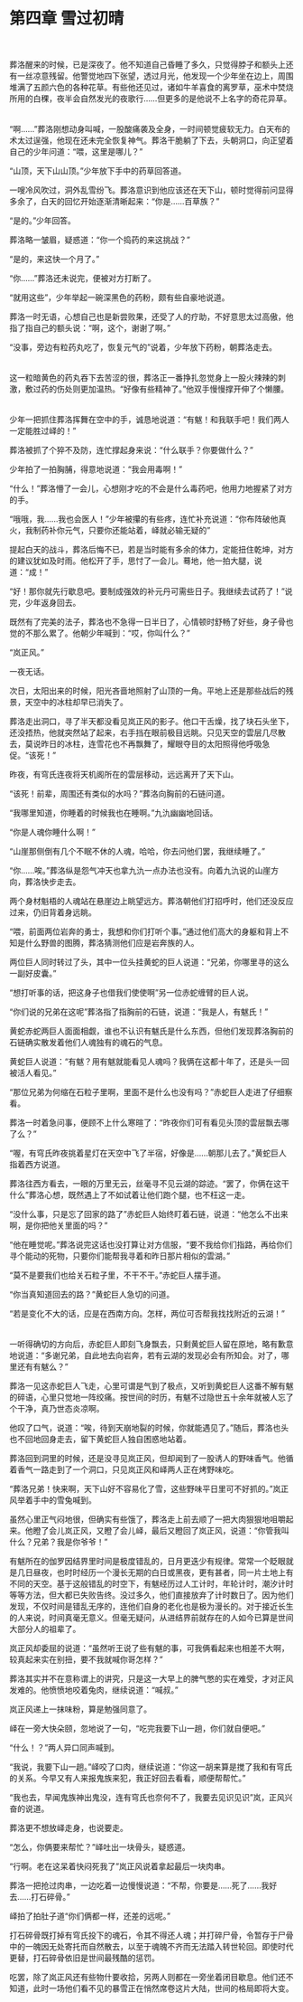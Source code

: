 # 第四章   雪过初晴 #
　　

葬洛醒来的时候，已是深夜了。他不知道自己昏睡了多久，只觉得脖子和额头上还有一丝凉意残留。他警觉地四下张望，透过月光，他发现一个少年坐在边上，周围堆满了五颜六色的各种花草。有些他还见过，诸如牛羊喜食的离罗草，巫术中焚烧所用的白稞，夜半会自然发光的夜歌行……但更多的是他说不上名字的奇花异草。
　　

“啊……”葬洛刚想动身叫喊，一股酸痛袭及全身，一时间顿觉疲软无力。白天布的术太过逞强，他现在还未完全恢复神气。葬洛干脆躺了下去，头朝洞口，向正望着自己的少年问道：“喂，这里是哪儿？”
　　　　
  
“山顶，天下山山顶。”少年放下手中的药草回答道。
　　　　
  
一嗖冷风吹过，洞外乱雪纷飞。葬洛意识到他应该还在天下山，顿时觉得前问显得多余了，白天的回忆开始逐渐清晰起来：“你是……百草族？”
　　　　
  
“是的。”少年回答。
　　　　
  
葬洛略一皱眉，疑惑道：“你一个捣药的来这挑战？”
　　　　
  
“是的，来这快一个月了。”
　　　　
  
“你……”葬洛还未说完，便被对方打断了。
　　　　
  
“就用这些”，少年举起一碗深黑色的药粉，颇有些自豪地说道。
　　　　
  
葬洛一时无语，心想自己也是新尝败果，还受了人的疗助，不好意思太过高傲，他指了指自己的额头说：“啊，这个，谢谢了啊。”
　　

“没事，旁边有粒药丸吃了，恢复元气的”说着，少年放下药粉，朝葬洛走去。
　　

这一粒暗黄色的药丸吞下去苦涩的很，葬洛正一番挣扎忽觉身上一股火辣辣的刺激，敷过药的伤处则更加温热。“好像有些精神了。”他双手慢慢撑开伸了个懒腰。
　　

少年一把抓住葬洛挥舞在空中的手，诚恳地说道：“有魃！和我联手吧！我们两人一定能胜过峄的！”
　　

葬洛被抓了个猝不及防，连忙撑起身来说：“什么联手？你要做什么？”
　　

少年拍了一拍胸脯，得意地说道：“我会用毒啊！”
　　

“什么！”葬洛懵了一会儿，心想刚才吃的不会是什么毒药吧，他用力地握紧了对方的手。
　　

“哦哦，我……我也会医人！”少年被攥的有些疼，连忙补充说道：“你布阵破他真火，我制药补你元气，只要你还能站着，峄就必输无疑的”
　　

提起白天的战斗，葬洛后悔不已，若是当时能有多余的体力，定能扭住乾坤，对方的建议犹如及时雨。他松开了手，思忖了一会儿。蓦地，他一拍大腿，说道：“成！”
　　

“好！那你就先行歇息吧。要制成强效的补元丹可需些日子。我继续去试药了！”说完，少年返身回去。
　　

既然有了完美的法子，葬洛也不急得一日半日了，心情顿时舒畅了好些，身子骨也觉的不那么累了。他朝少年喊到：“哎，你叫什么？”
　　

“岚正风。”
　　

一夜无话。
　　

次日，太阳出来的时候，阳光吝啬地照射了山顶的一角。平地上还是那些战后的残景，天空中的冰柱却早已消失了。
　　

葬洛走出洞口，寻了半天都没看见岚正风的影子。他口干舌燥，找了块石头坐下，还没捂热，他就突然站了起来，右手挡在眼前极目远眺。只见天空的雲层几尽散去，莫说昨日的冰柱，连雪花也不再飘舞了，耀眼夺目的太阳照得他呼吸急促。“该死！”
　　

昨夜，有穹氏连夜将天机阁所在的雲层移动，远远离开了天下山。
　　

“该死！前辈，周围还有类似的水吗？”葬洛向胸前的石链问道。
　　

“我哪里知道，你睡着的时候我也在睡啊。”九氿幽幽地回话。
　　

“你是人魂你睡什么啊！”
　　

“山崖那侧倒有几个不眠不休的人魂，哈哈，你去问他们罢，我继续睡了。”
　　

“你……唉。”葬洛纵是怨气冲天也拿九氿一点办法也没有。向着九氿说的山崖方向，葬洛快步走去。
　　

两个身材魁梧的人魂站在悬崖边上眺望远方。葬洛朝他们打招呼时，他们还没反应过来，仍旧背着身远眺。
　　

“喂，前面两位岩奔的勇士，我想和你们打听个事。”通过他们高大的身躯和背上不知是什么野兽的图腾，葬洛猜测他们应是岩奔族的人。
　　

两位巨人同时转过了头，其中一位头挂黄蛇的巨人说道：“兄弟，你哪里寻的这么一副好皮囊。”
　　

“想打听事的话，把这身子也借我们使使啊”另一位赤蛇缠臂的巨人说。
　　

“你们说的兄弟在这呢”葬洛指了指胸前的石链，说道：“我是人，有魃氏！”
　　

黄蛇赤蛇两巨人面面相觑，谁也不认识有魃氏是什么东西，但他们发现葬洛胸前的石链确实散发着他们人魂独有的魂石的气息。
　　

黄蛇巨人说道：“有魃？用有魃就能看见人魂吗？我俩在这都十年了，还是头一回被活人看见。”
　　

“那位兄弟为何缩在石粒子里啊，里面不是什么也没有吗？”赤蛇巨人走进了仔细察看。
　　

葬洛一时着急问事，便顾不上什么寒暄了：“昨夜你们可有看见头顶的雲层飘去哪了么？”
　　

“喔，有穹氏昨夜挑着星灯在天空中飞了半宿，好像是……朝那儿去了。”黄蛇巨人指着西方说道。
　　

葬洛往西方看去，一眼的万里无云，丝毫寻不见云湖的踪迹。“罢了，你俩在这干什么”葬洛心想，既然遇上了不如试着让他们跑个腿，也不枉这一走。
　　

“没什么事，只是忘了回家的路了”赤蛇巨人始终盯着石链，说道：“他怎么不出来啊，是你把他关里面的吗？”
　　

“他在睡觉呢。”葬洛说完这话也没打算让对方信服，“要不我给你们指路，再给你们寻个能动的死物，只要你们能帮我寻着和昨日那片相似的雲湖。”
　　

“莫不是要我们也给关石粒子里，不干不干。”赤蛇巨人摆手道。
　　

“你当真知道回去的路？”黄蛇巨人急切的问道。
　　

“若是变化不大的话，应是在西南方向。怎样，两位可否帮我找找附近的云湖！”
　　

一听得确切的方向后，赤蛇巨人即刻飞身飘去，只剩黄蛇巨人留在原地，略有歉意地说道：“多谢兄弟，自此地去向岩奔，若有云湖的发现必会有所知会。对了，哪里还有有魃么？”
　　

葬洛一见这赤蛇巨人飞走，心里可谓是气到了极点，又听到黄蛇巨人这番不解有魃的碎语，心里只觉地一阵绞痛。按世间的时历，有魃不过隐世五十余年就被人忘了个干净，真乃世态炎凉啊。
　　

他叹了口气，说道：“唉，待到天崩地裂的时候，你就能遇见了。”随后，葬洛也头也不回地回身走去，留下黄蛇巨人独自困惑地站着。
　　

葬洛回到洞里的时候，还是没寻见岚正风，但却闻到了一股诱人的野味香气。他循着香气一路走到了一个洞口，只见岚正风和峄两人正在烤野味吃。
　　

“葬洛兄弟！快来啊，天下山好不容易化了雪，这些野味平日里可不好抓的。”岚正风举着手中的雪兔喊到。
　　

虽然心里正气闷地很，但确实有些饿了，葬洛走上前去顺了一把大肉狠狠地咀嚼起来。他瞪了会儿岚正风，又瞪了会儿峄，最后又瞪回了岚正风，说道：“你管我叫什么？兄弟？我是你爷爷！”
　　

有魃所在的伽罗因结界里时间是极度错乱的，日月更迭少有规律。常常一个眨眼就是几日昼夜，也时时经历一个漫长无期的白日或黑夜，更有甚者，同一片土地上有不同的天空。基于这般错乱的时空下，有魃经历过人工计时，年轮计时，潮汐计时等等方法，但大都已失败告终。没过多久，他们直接放弃了计时数日了。因为他们发现，不仅时间是错乱无序的，连他们自身的老化也是极为漫长的。对于接近长生的人来说，时间真毫无意义。但毫无疑问，从进结界前就存在的人如今已算是世间大部分人的祖辈了。
　　

岚正风却委屈的说道：“虽然听王说了些有魃的事，可我俩看起来也相差不大啊，较真起来实在别扭，要不我就喊你哥怎样？”
　　

葬洛其实并不在意称谓上的讲究，只是这一大早上的脾气憋的实在难受，才对正风发难的。他愤愤地咬着兔肉，继续说道：“喊叔。”
　　

岚正风递上一抹味粉，算是勉强同意了。
　　

峄在一旁大快朵颐，忽地说了一句，“吃完我要下山一趟，你们就自便吧。”
　　

“什么！？”两人异口同声喊到。
　　

“我说，我要下山一趟。”峄咬了口肉，继续说道：“你这一胡来算是搅了我和有穹氏的关系。今早又有人来报鬼族来犯，我正好回去看看，顺便帮帮忙。”
　　

“我也去，早闻鬼族神出鬼没，连有穹氏也奈何不了，我要去见识见识”岚，正风兴奋的说道。
　　

葬洛更不想放峄走身，也说要走。
　　

“怎么，你俩要来帮忙？”峄吐出一块骨头，疑惑道。
　　

“行啊。老在这呆着快闷死我了”岚正风说着拿起最后一块肉串。
　　

葬洛一把抢过肉串，一边吃着一边慢慢说道：“不帮，你要是……死了……我好去……打石碎骨。”


峄拍了拍肚子道“你们俩都一样，还差的远呢。”
　　

打石碎骨既打掉有穹氏投下的魂石，令其不得还人魂；并打碎尸骨，令暂存于尸骨中的一魄因无处寄托而自然散去，以至于魂魄不齐而无法踏入转世轮回。即使时代更替，打石碎骨依旧是世间最残酷的惩罚。
　　

吃罢，除了岚正风还有些物什要收拾，另两人则都在一旁坐着闭目歇息。他们还不知道，此时一场他们看不见的暴雪正在悄然席卷这片大陆，世间的格局即将大变。


